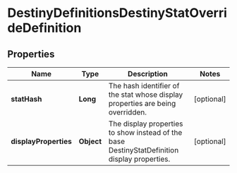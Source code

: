 
# DestinyDefinitionsDestinyStatOverrideDefinition

## Properties
Name | Type | Description | Notes
------------ | ------------- | ------------- | -------------
**statHash** | **Long** | The hash identifier of the stat whose display properties are being overridden. |  [optional]
**displayProperties** | **Object** | The display properties to show instead of the base DestinyStatDefinition display properties. |  [optional]



